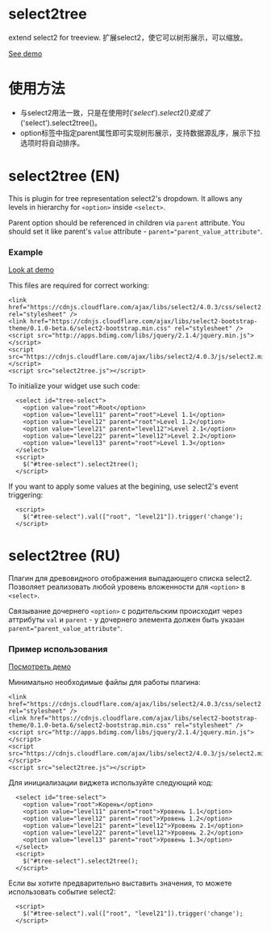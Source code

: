 # select2tree
extend select2 for treeview. 扩展select2，使它可以树形展示，可以缩放。

<a href="https://lytech2020.github.io/select2tree/" target="_blank">See demo</a>

# 使用方法
* 与select2用法一致，只是在使用时$('select').select2()变成了$('select').select2tree()。
* option标签中指定parent属性即可实现树形展示，支持数据源乱序，展示下拉选项时将自动排序。


# select2tree (EN)
This is plugin for tree representation select2's dropdown. It allows any levels in hierarchy for ``<option>`` inside ``<select>``.

Parent option should be referenced in children via ``parent`` attribute. You should set it like parent's ``value`` attribute - ``parent="parent_value_attribute"``.

### Example

[Look at demo](http://runjs.cn/detail/bezljwvl)

This files are required for correct working:
```
<link href="https://cdnjs.cloudflare.com/ajax/libs/select2/4.0.3/css/select2.min.css" rel="stylesheet" />
<link href="https://cdnjs.cloudflare.com/ajax/libs/select2-bootstrap-theme/0.1.0-beta.6/select2-bootstrap.min.css" rel="stylesheet" />
<script src="http://apps.bdimg.com/libs/jquery/2.1.4/jquery.min.js"></script>
<script src="https://cdnjs.cloudflare.com/ajax/libs/select2/4.0.3/js/select2.min.js"></script>
<script src="select2tree.js"></script>
```

To initialize your widget use such code: 
```
  <select id="tree-select">
    <option value="root">Root</option>
    <option value="level11" parent="root">Level 1.1</option>
    <option value="level12" parent="root">Level 1.2</option>
    <option value="level21" parent="level12">Level 2.1</option>
    <option value="level22" parent="level12">Level 2.2</option>
    <option value="level13" parent="root">Level 1.3</option>
  </select>
  <script>
    $("#tree-select").select2tree();
  </script>
```

If you want to apply some values at the begining, use select2's event triggering:
```
  <script>
    $("#tree-select").val(["root", "level21"]).trigger('change');
  </script>  
```


# select2tree (RU)
Плагин для древовидного отображения выпадающего списка select2. Позволяет реализовать любой уровень вложенности для ``<option>`` в ``<select>``. 

Связывание дочернего ``<option>`` с родительским происходит через аттрибуты ``val`` и ``parent`` - у дочернего элемента должен быть указан ``parent="parent_value_attribute"``.

### Пример использования

[Посмотреть демо](http://runjs.cn/detail/bezljwvl)

Минимально необходимые файлы для работы плагина:

```
<link href="https://cdnjs.cloudflare.com/ajax/libs/select2/4.0.3/css/select2.min.css" rel="stylesheet" />
<link href="https://cdnjs.cloudflare.com/ajax/libs/select2-bootstrap-theme/0.1.0-beta.6/select2-bootstrap.min.css" rel="stylesheet" />
<script src="http://apps.bdimg.com/libs/jquery/2.1.4/jquery.min.js"></script>
<script src="https://cdnjs.cloudflare.com/ajax/libs/select2/4.0.3/js/select2.min.js"></script>
<script src="select2tree.js"></script>
```

Для инициализации виджета используйте следующий код: 

```
  <select id="tree-select">
    <option value="root">Корень</option>
    <option value="level11" parent="root">Уровень 1.1</option>
    <option value="level12" parent="root">Уровень 1.2</option>
    <option value="level21" parent="level12">Уровень 2.1</option>
    <option value="level22" parent="level12">Уровень 2.2</option>
    <option value="level13" parent="root">Уровень 1.3</option>
  </select>
  <script>
    $("#tree-select").select2tree();
  </script>
```

Если вы хотите предварительно выставить значения, то можете использовать событие select2:
```
  <script>
    $("#tree-select").val(["root", "level21"]).trigger('change');
  </script>  
```
